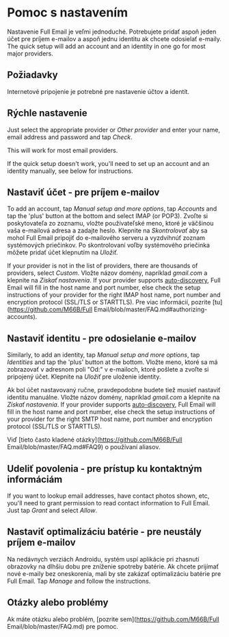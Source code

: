# Pomoc s nastavením

Nastavenie Full Email je veľmi jednoduché. Potrebujete pridať aspoň jeden účet pre príjem e-mailov a aspoň jednu identitu ak chcete odosielať e-maily. The quick setup will add an account and an identity in one go for most major providers.

## Požiadavky

Internetové pripojenie je potrebné pre nastavenie účtov a identít.

## Rýchle nastavenie

Just select the appropriate provider or *Other provider* and enter your name, email address and password and tap *Check*.

This will work for most email providers.

If the quick setup doesn't work, you'll need to set up an account and an identity manually, see below for instructions.

## Nastaviť účet - pre príjem e-mailov

To add an account, tap *Manual setup and more options*, tap *Accounts* and tap the 'plus' button at the bottom and select IMAP (or POP3). Zvoľte si poskytovateľa zo zoznamu, vložte používateľské meno, ktoré je väčšinou vaša e-mailová adresa a zadajte heslo. Klepnite na *Skontrolovať* aby sa mohol Full Email pripojiť do e-mailového serveru a vyzdvihnúť zoznam systémových priečinkov. Po skontrolovaní voľby systémového priečinka môžete pridať účet klepnutím na *Uložiť*.

If your provider is not in the list of providers, there are thousands of providers, select *Custom*. Vložte názov domény, napríklad *gmail.com* a klepnite na *Získať nastavenia*. If your provider supports [auto-discovery](https://tools.ietf.org/html/rfc6186), Full Email will fill in the host name and port number, else check the setup instructions of your provider for the right IMAP host name, port number and encryption protocol (SSL/TLS or STARTTLS). Pre viac informácií, pozrite [tu](https://github.com/M66B/Full Email/blob/master/FAQ.md#authorizing-accounts).

## Nastaviť identitu - pre odosielanie e-mailov

Similarly, to add an identity, tap *Manual setup and more options*, tap *Identities* and tap the 'plus' button at the bottom. Vložte meno, ktoré sa má zobrazovať v adresnom poli "Od:" v e-mailoch, ktoré pošlete a zvoľte si pripojený účet. Klepnite na *Uložiť* pre uloženie identity.

Ak bol účet nastavovaný ručne, pravdepodobne budete tiež musieť nastaviť identitu manuálne. Vložte názov domény, napríklad *gmail.com* a klepnite na *Získať nastavenia*. If your provider supports [auto-discovery](https://tools.ietf.org/html/rfc6186), Full Email will fill in the host name and port number, else check the setup instructions of your provider for the right SMTP host name, port number and encryption protocol (SSL/TLS or STARTTLS).

Viď [tieto často kladené otázky](https://github.com/M66B/Full Email/blob/master/FAQ.md#FAQ9) o používaní aliasov.

## Udeliť povolenia - pre prístup ku kontaktným informáciám

If you want to lookup email addresses, have contact photos shown, etc, you'll need to grant permission to read contact information to Full Email. Just tap *Grant* and select *Allow*.

## Nastaviť optimalizáciu batérie - pre neustály príjem e-mailov

Na nedávnych verziách Androidu, systém uspí aplikácie pri zhasnutí obrazovky na dlhšiu dobu pre zníženie spotreby batérie. Ak chcete prijímať nové e-maily bez oneskorenia, mali by ste zakázať optimalizáciu batérie pre Full Email. Tap *Manage* and follow the instructions.

## Otázky alebo problémy

Ak máte otázku alebo problém, [pozrite sem](https://github.com/M66B/Full Email/blob/master/FAQ.md) pre pomoc.